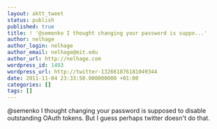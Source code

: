 ```yaml
---
layout: aktt_tweet
status: publish
published: true
title: ! '@semenko I thought changing your password is suppo...'
author: nelhage
author_login: nelhage
author_email: nelhage@mit.edu
author_url: http://nelhage.com
wordpress_id: 1493
wordpress_url: http://twitter-132661876181049344
date: 2011-11-04 23:33:50.000000000 +01:00
categories: []
tags: []
---
```

@semenko I thought changing your password is supposed to disable outstanding OAuth tokens. But I guess perhaps twitter doesn't do that.
